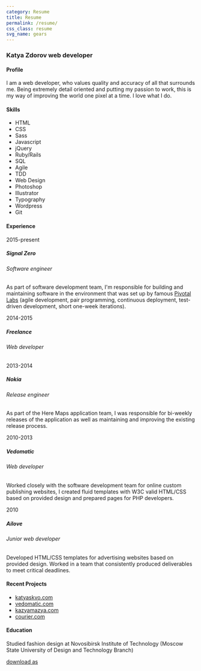 ```yaml
---
category: Resume
title: Resume
permalink: /resume/
css_class: resume
svg_name: gears
---
```


<article>
	<h3>Katya Zdorov <span>web developer</span></h3>
	<section>
		<h4>Profile</h4>
		<p>I am a web developer, who values quality and accuracy of all that surrounds me. Being extremely detail oriented and putting my passion to work, this is my way of improving the world one pixel at a time. I love what I do.</p>
	</section>
	<section>
		<h4>Skills</h4>
		<ul class="skills">
			<li>HTML</li>
			<li>CSS</li>
			<li>Sass</li>
			<li>Javascript</li>
			<li>jQuery</li>
			<li>Ruby/Rails</li>
			<li>SQL</li>
			<li>Agile</li>
			<li>TDD</li>
			<li>Web Design</li>
			<li>Photoshop</li>
			<li>Illustrator</li>
			<li>Typography</li>
			<li>Wordpress</li>
			<li>Git</li>
		</ul>
	</section>
	<section class="experience">
		<h4>Experience</h4>
		<div>
			<section>
				<div class="date">2015-present</div>
				<h5>Signal Zero</h5>
				<h6>Software engineer</h6>
				<p>As part of software development team, I'm responsible for building and maintaining software in the environment that was set up by famous <a href="http://pivotal.io/labs">Pivotal Labs</a> (agile development, pair programming, сontinuous deployment, test-driven development, short one-week iterations).
			</section>
			<section>
				<div class="date">2014-2015</div>
				<h5>Freelance</h5>
				<h6>Web developer</h6>
			</section>
			<section>
				<div class="date">2013-2014</div>
				<h5>Nokia</h5>
				<h6>Release engineer</h6>
				<p>As part of the Here Maps application team, I was responsible for bi-weekly releases of the application as well as maintaining and improving the existing release process.</p>
			</section>
			<section>
				<div class="date">2010-2013</div>
				<h5>Vedomatic</h5>
				<h6>Web developer</h6>
				<p>Worked closely with the software development team for online custom publishing websites, I created fluid templates with W3C valid HTML/CSS based on provided design and prepared pages for PHP developers.</p>
			</section>
			<section>
				<div class="date">2010</div>
				<h5>Ailove</h5>
				<h6>Junior web developer</h6>
				<p>Developed HTML/CSS templates for advertising websites based on provided design. Worked in a team that consistently produced deliverables to meet critical deadlines.</p>
			</section>
		</div>
	</section>
	<section class="resent-projects">
		<h4>Recent Projects</h4>
		<ul>
			<li><a href="/work/katyaskvo/">katyaskvo.com</a></li>
			<li><a href="/work/vedomatic/">vedomatic.com</a></li>
			<li><a href="/work/kazyamazya/">kazyamazya.com</a></li>
			<li><a href="/work/courier/">courier.com</a></li>
		</ul>
	</section>
	<section>
		<h4>Education</h4>
		<p>Studied fashion design at Novosibirsk Institute of Technology (Moscow State University of Design and Technology Branch)</p>
	</section>
	<div class="button-wrapper center"><a class="button green" href="/katya-zdorov-resume.pdf">download as</a></div>
</article>
